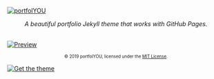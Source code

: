 [![portfolYOU][header]](https://youssefraafatnasry.github.io/portfolYOU/)

<div align="center">
    <i>A beautiful portfolio Jekyll theme that works with GitHub Pages.</i><br><br>
</div>

[![Preview][preview]](https://youssefraafatnasry.github.io/portfolYOU/)

<div align="center">
    <sub><sup>© 2019 portfolYOU, licensed under the <a href="./LICENSE">MIT License</a>.</sup></sub>
</div>

[![Get the theme][button]](https://youssefraafatnasry.github.io/portfolYOU/docs#installation)

[header]: https://github.com/YoussefRaafatNasry/portfolYOU/blob/master/docs/Logo.png?raw=true
[preview]: https://github.com/YoussefRaafatNasry/portfolYOU/blob/master/docs/Preview.gif?raw=true
[button]: https://github.com/YoussefRaafatNasry/portfolYOU/blob/master/docs/Button.png?raw=true
